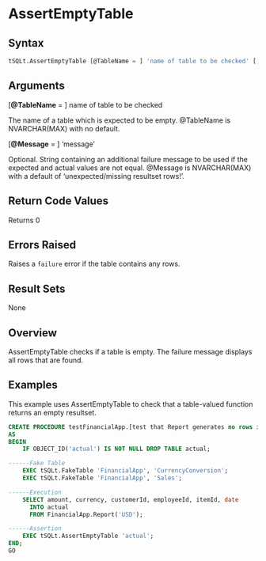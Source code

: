 # AssertEmptyTable

## Syntax

``` sql
tSQLt.AssertEmptyTable [@TableName = ] 'name of table to be checked' [, [@Message = ] 'message' ]
```

## Arguments

[**@TableName** = ] name of table to be checked

The name of a table which is expected to be empty. @TableName is NVARCHAR(MAX) with no default.

[**@Message** = ] ‘message’

Optional. String containing an additional failure message to be used if the expected and actual values are not equal. @Message is NVARCHAR(MAX) with a default of ‘unexpected/missing resultset rows!’.

## Return Code Values

Returns 0

## Errors Raised

Raises a `failure` error if the table contains any rows.

## Result Sets
None

## Overview

AssertEmptyTable checks if a table is empty. The failure message displays all rows that are found.

## Examples

This example uses AssertEmptyTable to check that a table-valued function returns an empty resultset.

``` sql
CREATE PROCEDURE testFinancialApp.[test that Report generates no rows if base tables are empty]
AS
BEGIN
    IF OBJECT_ID('actual') IS NOT NULL DROP TABLE actual;

------Fake Table
    EXEC tSQLt.FakeTable 'FinancialApp', 'CurrencyConversion';
    EXEC tSQLt.FakeTable 'FinancialApp', 'Sales';

------Execution
    SELECT amount, currency, customerId, employeeId, itemId, date
      INTO actual
      FROM FinancialApp.Report('USD');

------Assertion
    EXEC tSQLt.AssertEmptyTable 'actual';
END;
GO
```
